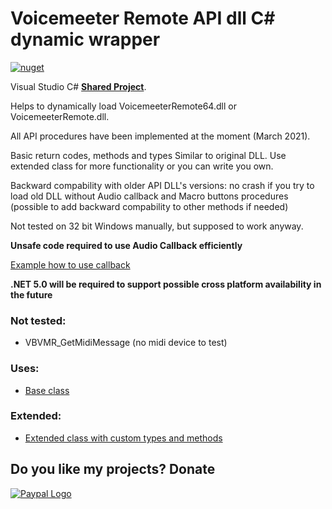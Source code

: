 # Voicemeeter Remote API dll C# dynamic wrapper
[![nuget](https://img.shields.io/nuget/v/a-tg.VmrapiDynWrap)](https://www.nuget.org/packages/a-tg.VmrapiDynWrap)

Visual Studio C# [**Shared Project**](https://github.com/A-tG/Voicemeeter-Remote-API-dll-dynamic-wrapper/wiki/Useful-Info#how-to-useadd-a-visual-studio-shared-project).

Helps to dynamically load VoicemeeterRemote64.dll or VoicemeeterRemote.dll.

All API procedures have been implemented at the moment (March 2021).

Basic return codes, methods and types Similar to original DLL. Use extended class for more functionality or you can write you own.

Backward compability with older API DLL's versions: no crash if you try to load old DLL without Audio callback and Macro buttons procedures (possible to add backward compability to other methods if needed)

Not tested on 32 bit Windows manually, but supposed to work anyway.

**Unsafe code required to use Audio Callback efficiently**

[Example how to use callback](https://github.com/A-tG/Voicemeeter-AudioCallback-Simple-Example/blob/main/Voicemeeter%20Audio%20Callback%20Simple%20Example/Program.cs)

**.NET 5.0 will be required to support possible cross platform availability in the future**

### Not tested:
* VBVMR_GetMidiMessage (no midi device to test)

### Uses:
* [Base class](https://github.com/A-tG/Dynamic-wrapper-for-unmanaged-dll)

### Extended:
* [Extended class with custom types and methods](https://github.com/A-tG/voicemeeter-remote-api-extended)

## Do you like my projects? Donate
[![Paypal Logo](https://www.paypalobjects.com/webstatic/paypalme/images/pp_logo_small.png)](https://www.paypal.me/atgDeveloperMusician/5)
